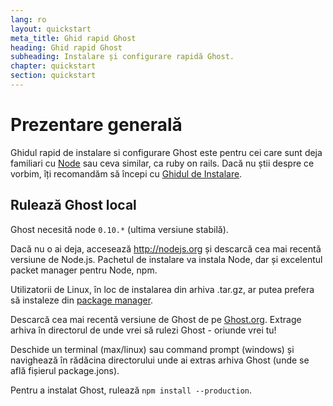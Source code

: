 ```yaml
---
lang: ro
layout: quickstart
meta_title: Ghid rapid Ghost
heading: Ghid rapid Ghost
subheading: Instalare și configurare rapidă Ghost.
chapter: quickstart
section: quickstart
---
```


# Prezentare generală <a id="overview"></a>

Ghidul rapid de instalare si configurare Ghost este pentru cei care sunt deja familiari cu [Node](http://nodejs.org) sau ceva similar, ca ruby on rails. Dacă nu știi despre ce vorbim, îți recomandăm să începi cu [Ghidul de Instalare](/installation.html).

## Rulează Ghost local <a id="ghost-local"></a>

Ghost necesită node `0.10.*` (ultima versiune stabilă).

Dacă nu o ai deja, accesează <http://nodejs.org> și descarcă cea mai recentă versiune de Node.js. Pachetul de instalare va instala Node, dar și excelentul packet manager pentru Node, npm.

Utilizatorii de Linux, în loc de instalarea din arhiva .tar.gz, ar putea prefera să instaleze din [package manager](https://github.com/joyent/node/wiki/Installing-Node.js-via-package-manager).

Descarcă cea mai recentă versiune de Ghost de pe [Ghost.org](http://ghost.org). Extrage arhiva în directorul de unde vrei să rulezi Ghost - oriunde vrei tu!

Deschide un terminal (max/linux) sau command prompt (windows) și navighează în rădăcina directorului unde ai extras arhiva Ghost (unde se află fișierul package.jons).

Pentru a instalat Ghost, rulează `npm install --production`.

<!--<h2 id="customise">Personalizează & configurează Ghost</h2>

<h2 id="ghost-deploy">Lansează Ghost</h2>

<ol>
    <li>În terminal/command prompt, rulează <code>npm start</code></li>
    <li><p>Vei lansa Ghost. Vizitează <a href="http://localhost:2368/">http://localhost:2368/</a>.</p></li>
</ol>
-->
